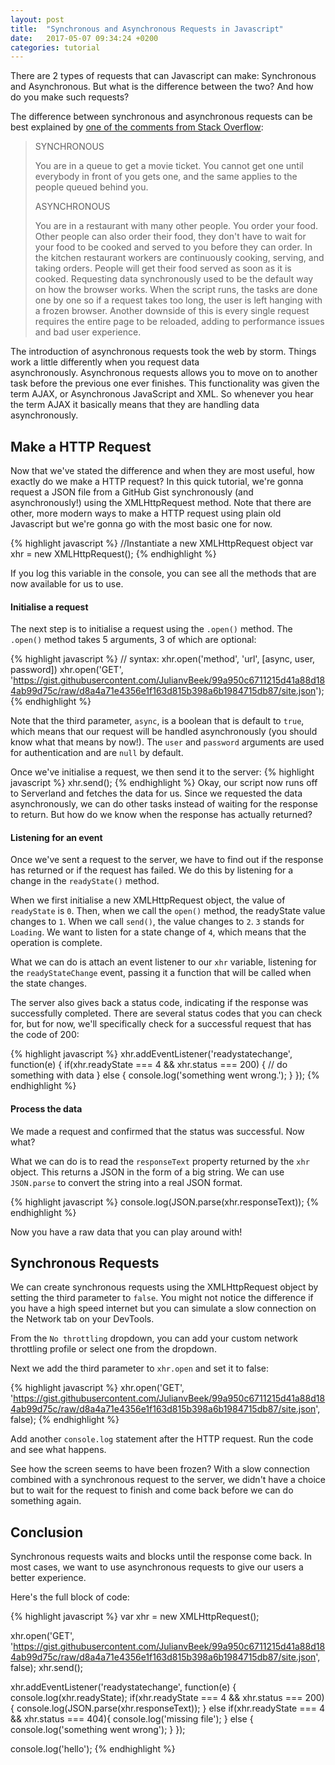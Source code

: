 ```yaml
---
layout: post
title:  "Synchronous and Asynchronous Requests in Javascript"
date:   2017-05-07 09:34:24 +0200
categories: tutorial
---
```


There are 2 types of requests that can Javascript can make: Synchronous and Asynchronous. But what is the difference between the two? And how do you make such requests?

The difference between synchronous and asynchronous requests can be best explained by [one of the comments from Stack Overflow](http://stackoverflow.com/questions/748175/asynchronous-vs-synchronous-execution-what-does-it-really-mean):

> SYNCHRONOUS
>
> You are in a queue to get a movie ticket. You cannot get one until everybody in front of you gets one, and the same applies to the people queued behind you.
>
> ASYNCHRONOUS
>
> You are in a restaurant with many other people. You order your food. Other people can also order their food, they don't have to wait for your food to be cooked and served to you before they can order. In the kitchen restaurant workers are continuously cooking, serving, and taking orders. People will get their food served as soon as it is cooked.
> Requesting data synchronously used to be the default way on how the browser works. When the script runs, the tasks are done one by one so if a request takes too long, the user is left hanging with a frozen browser. Another downside of this is every single request requires the entire page to be reloaded, adding to performance issues and bad user experience.

The introduction of asynchronous requests took the web by storm. Things work a little differently when you request data asynchronously. Asynchronous requests allows you to move on to another task before the previous one ever finishes. This functionality was given the term AJAX, or Asynchronous JavaScript and XML. So whenever you hear the term AJAX it basically means that they are handling data asynchronously.

## Make a HTTP Request

Now that we've stated the difference and when they are most useful, how exactly do we make a HTTP request? In this quick tutorial, we're gonna request a JSON file from a GitHub Gist synchronously (and asynchronously!) using the XMLHttpRequest method. Note that there are other, more modern ways to make a HTTP request using plain old Javascript but we're gonna go with the most basic one for now.

{% highlight javascript %}
//Instantiate a new XMLHttpRequest object
var xhr = new XMLHttpRequest();
{% endhighlight %}

If you log this variable in the console, you can see all the methods that are now available for us to use.

#### Initialise a request

The next step is to initialise a request using the `.open()` method. The `.open()` method takes 5 arguments, 3 of which are optional:

{% highlight javascript %}
// syntax: xhr.open('method', 'url', [async, user, password])
xhr.open('GET', 'https://gist.githubusercontent.com/JulianvBeek/99a950c6711215d41a88d184ab99d75c/raw/d8a4a71e4356e1f163d815b398a6b1984715db87/site.json');
{% endhighlight %}

Note that the third parameter, `async`, is a boolean that is default to `true`, which means that our request will be handled asynchronously (you should know what that means by now!). The `user` and `password` arguments are used for authentication and are `null` by default.

Once we've initialise a request, we then send it to the server:
{% highlight javascript %}
xhr.send();
{% endhighlight %}
Okay, our script now runs off to Serverland and fetches the data for us. Since we requested the data asynchronously, we can do other tasks instead of waiting for the response to return. But how do we know when the response has actually returned?

#### Listening for an event

Once we've sent a request to the server, we have to find out if the response has returned or if the request has failed. We do this by listening for a change in the `readyState()` method.

When we first initialise a new XMLHttpRequest object, the value of `readyState` is `0`. Then, when we call the `open()` method, the readyState value changes to `1`. When we call `send()`, the value changes to `2`. `3` stands for `Loading`. We want to listen for a state change of `4`, which means that the operation is complete.

What we can do is attach an event listener to our `xhr` variable, listening for the `readyStateChange` event, passing it a function that will be called when the state changes.

The server also gives back a status code, indicating if the response was successfully completed. There are several status codes that you can check for, but for now, we'll specifically check for a successful request that has the code of 200:

{% highlight javascript %}
xhr.addEventListener('readystatechange', function(e) {
  if(xhr.readyState === 4 && xhr.status === 200) {
    // do something with data
  } else {
    console.log('something went wrong.');
  }
});
{% endhighlight %}

#### Process the data

We made a request and confirmed that the status was successful. Now what?

What we can do is to read the `responseText` property returned by the `xhr​` object. This returns a JSON in the form of a big string. We can use `JSON.parse` to convert the string into a real JSON format.

{% highlight javascript %}
console.log(JSON.parse(xhr.responseText));
{% endhighlight %}

Now you have a raw data that you can play around with!

## Synchronous Requests

We can create synchronous requests using the XMLHttpRequest object by setting the third parameter to `false`. You might not notice the difference if you have a high speed internet but you can simulate a slow connection on the Network tab on your DevTools.

From the `No throttling` dropdown, you can add your custom network throttling profile or select one from the dropdown.

Next we add the third parameter to `xhr.open` and set it to false:

{% highlight javascript %}
xhr.open('GET', 'https://gist.githubusercontent.com/JulianvBeek/99a950c6711215d41a88d184ab99d75c/raw/d8a4a71e4356e1f163d815b398a6b1984715db87/site.json', false);
{% endhighlight %}

Add another `console.log` statement after the HTTP request. Run the code and see what happens.

See how the screen seems to have been frozen? With a slow connection combined with a synchronous request to the server, we didn't have a choice but to wait for the request to finish and come back before we can do something again.

## Conclusion

Synchronous requests waits and blocks until the response come back. In most cases, we want to use asynchronous requests to give our users a better experience.

Here's the full block of code:

{% highlight javascript %}
var xhr = new XMLHttpRequest();

xhr.open('GET', 'https://gist.githubusercontent.com/JulianvBeek/99a950c6711215d41a88d184ab99d75c/raw/d8a4a71e4356e1f163d815b398a6b1984715db87/site.json', false);
xhr.send();

xhr.addEventListener('readystatechange', function(e) {
 console.log(xhr.readyState);
 if(xhr.readyState === 4 && xhr.status === 200) {
   console.log(JSON.parse(xhr.responseText));
 }
 else if(xhr.readyState === 4 && xhr.status === 404){
   console.log('missing file');
 }
 else {
   console.log('something went wrong');
 }
});

console.log('hello');
{% endhighlight %}
